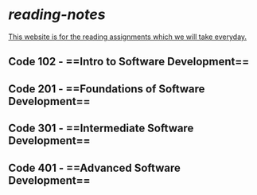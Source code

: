 # **_reading-notes_**

<ins>This website is for the reading assignments which we will take everyday.</ins>

## **Code 102 - ==Intro to Software Development==**

## **Code 201 - ==Foundations of Software Development==**

## **Code 301 - ==Intermediate Software Development==**

## **Code 401 - ==Advanced Software Development==**
